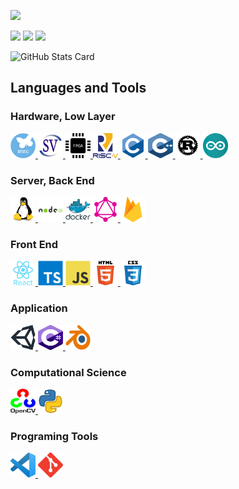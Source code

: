 [![](https://img.shields.io/badge/%E9%80%B2%E6%8D%97-%E3%81%A0%E3%82%81%E3%81%A7%E3%81%99-red)](https://github.com/kanade-k-1228)

[![](https://komarev.com/ghpvc/?username=kanade-k-1228)](https://github.com/kanade-k-1228)
[![](https://img.shields.io/twitter/follow/kanade_k_1228?label=Twitter&logo=twitter&style=flat)](https://twitter.com/kanade_k_1228)
[![](https://img.shields.io/github/followers/kanade-k-1228?label=follow&logo=github&style=flat)](https://github.com/kanade-k-1228)

![GitHub Stats Card](https://github-readme-stats.vercel.app/api?username=kanade-k-1228&count_private=true&show_icons=true)

## Languages and Tools

### Hardware, Low Layer

<a href="" target="_blank"> <img src="./icons/stm.png" alt="stm" width="40" height="40"/> </a>
<a href="" target="_blank"> <img src="./icons/sv.svg" alt="SystemVerilog" width="40" height="40"/> </a>
<a href="" target="_blank"> <img src="./icons/fpga.png" alt="FPGA" width="40" height="40"/> </a>
<a href="" target="_blank"> <img src="./icons/riscv.svg" alt="RISC-V" width="40" height="40"/> </a>
<a href="https://www.cprogramming.com/" target="_blank"> <img src="./icons/c.svg" alt="C" width="40" height="40"/> </a>
<a href="https://www.w3schools.com/cpp/" target="_blank"> <img src="./icons/cpp.svg" alt="C++" width="40" height="40"/> </a>
<a href="https://www.rust-lang.org" target="_blank"> <img src="./icons/rust.svg" alt="Rust" width="40" height="40"/> </a>
<a href="https://www.arduino.cc/" target="_blank"><img src="./icons/arduino.svg" alt="Arduino" width="40" height="40"/></a>



### Server, Back End

<a href="https://www.linux.org/" target="_blank"> <img src="./icons/linux.svg" alt="Linux" width="40" height="40"/> </a>
<a href="https://nodejs.org" target="_blank"> <img src="./icons/nodejs.svg" alt="nodejs" width="40" height="40"/> </a>
<a href="https://www.docker.com/" target="_blank"> <img src="./icons/docker.svg" alt="docker" width="40" height="40"/> </a>
<a href="https://graphql.org" target="_blank"> <img src="./icons/graphql.svg" alt="graphql" width="40" height="40"/> </a>
<a href="https://firebase.google.com/" target="_blank"> <img src="./icons/firebase.svg" alt="firebase" width="40" height="40"/> </a> 

### Front End

<a href="https://reactjs.org/" target="_blank"> <img src="./icons/react.svg" alt="React" width="40" height="40"/> </a>
<a href="https://www.typescriptlang.org/" target="_blank"> <img src="./icons/ts.svg" alt="TypeScript" width="40" height="40"/> </a>
<a href="https://developer.mozilla.org/en-US/docs/Web/JavaScript" target="_blank"> <img src="./icons/js.svg" alt="JavaScript" width="40" height="40"/> </a>
<a href="https://www.w3.org/html/" target="_blank"> <img src="./icons/html.svg" alt="HTML" width="40" height="40"/> </a>
<a href="https://www.w3schools.com/css/" target="_blank"> <img src="./icons/css.svg" alt="CSS" width="40" height="40"/> </a>

### Application

<a href="https://unity.com/" target="_blank"> <img src="./icons/unity.svg" alt="Unity" width="40" height="40"/> </a>
<a href="https://www.w3schools.com/cs/" target="_blank"> <img src="./icons/cs.svg" alt="C#" width="40" height="40"/> </a>
<a href="https://www.blender.org/" target="_blank"> <img src="./icons/blender.png" alt="Blender" width="40" height="40"/></a>


### Computational Science

<a href="https://opencv.org/" target="_blank"> <img src="./icons/opencv.svg" alt="OpenCV" width="40" height="40"/> </a> 
<a href="https://www.python.org" target="_blank"> <img src="./icons/python.png" alt="Python" width="40" height="40"/> </a>    


### Programing Tools 

<a href="" target="_blank"> <img src="./icons/vscode.png" alt="VSCode" width="40" height="40"/> </a>
<a href="https://git-scm.com/" target="_blank"> <img src="./icons/git.svg" alt="git" width="40" height="40"/> </a>
